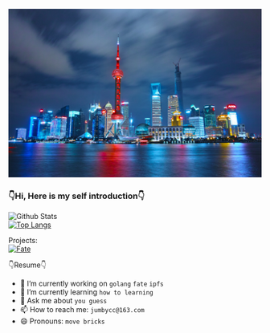 [![img](https://raw.githubusercontent.com/godcong/godcong/master/night-skyline-with-bright-lights-in-shanghai-china.jpg)](https://github.com/godcong)

### 👇Hi, Here is my self introduction👇 ###
![Github Stats](https://github-readme-stats.vercel.app/api?username=godcong&show_icons=true)  
[![Top Langs](https://github-readme-stats.vercel.app/api/top-langs/?username=godcong)](https://github.com/godcong)

Projects:  
[![Fate](https://github-readme-stats.vercel.app/api/pin/?username=godcong&repo=fate&show_owner=true)](https://github.com/godcong/fate)

👇Resume👇  
- 🔭 I’m currently working on `golang` `fate` `ipfs`
- 🌱 I’m currently learning `how to learning`
- 💬 Ask me about `you guess`
- 📫 How to reach me: `jumbycc@163.com`
- 😄 Pronouns: `move bricks`
<!-- - 👯 I’m looking to collaborate on ... -->
<!-- - 🤔 I’m looking for help with ... -->
<!-- - ⚡ Fun fact: ... -->


